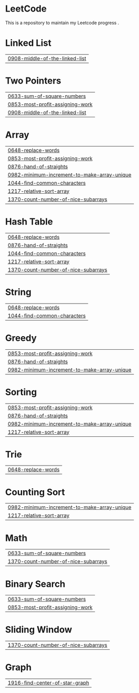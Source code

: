 # LeetCode
This is a repository to maintain my Leetcode progress .


# Linked List
|  |
| ------- |
| [0908-middle-of-the-linked-list](https://github.com/Luck-shya/LeetCode/tree/master/0908-middle-of-the-linked-list) |
# Two Pointers
|  |
| ------- |
| [0633-sum-of-square-numbers](https://github.com/Luck-shya/LeetCode/tree/master/0633-sum-of-square-numbers) |
| [0853-most-profit-assigning-work](https://github.com/Luck-shya/LeetCode/tree/master/0853-most-profit-assigning-work) |
| [0908-middle-of-the-linked-list](https://github.com/Luck-shya/LeetCode/tree/master/0908-middle-of-the-linked-list) |
# Array
|  |
| ------- |
| [0648-replace-words](https://github.com/Luck-shya/LeetCode/tree/master/0648-replace-words) |
| [0853-most-profit-assigning-work](https://github.com/Luck-shya/LeetCode/tree/master/0853-most-profit-assigning-work) |
| [0876-hand-of-straights](https://github.com/Luck-shya/LeetCode/tree/master/0876-hand-of-straights) |
| [0982-minimum-increment-to-make-array-unique](https://github.com/Luck-shya/LeetCode/tree/master/0982-minimum-increment-to-make-array-unique) |
| [1044-find-common-characters](https://github.com/Luck-shya/LeetCode/tree/master/1044-find-common-characters) |
| [1217-relative-sort-array](https://github.com/Luck-shya/LeetCode/tree/master/1217-relative-sort-array) |
| [1370-count-number-of-nice-subarrays](https://github.com/Luck-shya/LeetCode/tree/master/1370-count-number-of-nice-subarrays) |
# Hash Table
|  |
| ------- |
| [0648-replace-words](https://github.com/Luck-shya/LeetCode/tree/master/0648-replace-words) |
| [0876-hand-of-straights](https://github.com/Luck-shya/LeetCode/tree/master/0876-hand-of-straights) |
| [1044-find-common-characters](https://github.com/Luck-shya/LeetCode/tree/master/1044-find-common-characters) |
| [1217-relative-sort-array](https://github.com/Luck-shya/LeetCode/tree/master/1217-relative-sort-array) |
| [1370-count-number-of-nice-subarrays](https://github.com/Luck-shya/LeetCode/tree/master/1370-count-number-of-nice-subarrays) |
# String
|  |
| ------- |
| [0648-replace-words](https://github.com/Luck-shya/LeetCode/tree/master/0648-replace-words) |
| [1044-find-common-characters](https://github.com/Luck-shya/LeetCode/tree/master/1044-find-common-characters) |
# Greedy
|  |
| ------- |
| [0853-most-profit-assigning-work](https://github.com/Luck-shya/LeetCode/tree/master/0853-most-profit-assigning-work) |
| [0876-hand-of-straights](https://github.com/Luck-shya/LeetCode/tree/master/0876-hand-of-straights) |
| [0982-minimum-increment-to-make-array-unique](https://github.com/Luck-shya/LeetCode/tree/master/0982-minimum-increment-to-make-array-unique) |
# Sorting
|  |
| ------- |
| [0853-most-profit-assigning-work](https://github.com/Luck-shya/LeetCode/tree/master/0853-most-profit-assigning-work) |
| [0876-hand-of-straights](https://github.com/Luck-shya/LeetCode/tree/master/0876-hand-of-straights) |
| [0982-minimum-increment-to-make-array-unique](https://github.com/Luck-shya/LeetCode/tree/master/0982-minimum-increment-to-make-array-unique) |
| [1217-relative-sort-array](https://github.com/Luck-shya/LeetCode/tree/master/1217-relative-sort-array) |
# Trie
|  |
| ------- |
| [0648-replace-words](https://github.com/Luck-shya/LeetCode/tree/master/0648-replace-words) |
# Counting Sort
|  |
| ------- |
| [0982-minimum-increment-to-make-array-unique](https://github.com/Luck-shya/LeetCode/tree/master/0982-minimum-increment-to-make-array-unique) |
| [1217-relative-sort-array](https://github.com/Luck-shya/LeetCode/tree/master/1217-relative-sort-array) |
# Math
|  |
| ------- |
| [0633-sum-of-square-numbers](https://github.com/Luck-shya/LeetCode/tree/master/0633-sum-of-square-numbers) |
| [1370-count-number-of-nice-subarrays](https://github.com/Luck-shya/LeetCode/tree/master/1370-count-number-of-nice-subarrays) |
# Binary Search
|  |
| ------- |
| [0633-sum-of-square-numbers](https://github.com/Luck-shya/LeetCode/tree/master/0633-sum-of-square-numbers) |
| [0853-most-profit-assigning-work](https://github.com/Luck-shya/LeetCode/tree/master/0853-most-profit-assigning-work) |
# Sliding Window
|  |
| ------- |
| [1370-count-number-of-nice-subarrays](https://github.com/Luck-shya/LeetCode/tree/master/1370-count-number-of-nice-subarrays) |
# Graph
|  |
| ------- |
| [1916-find-center-of-star-graph](https://github.com/Luck-shya/LeetCode/tree/master/1916-find-center-of-star-graph) |